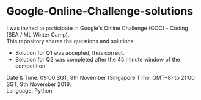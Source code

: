 # Google-Online-Challenge-solutions
I was invited to participate in Google's Online Challenge (GOC) - Coding (SEA / ML Winter Camp).  
This repository shares the questions and solutions.  
* Solution for Q1 was accepted, thus correct.
* Solution for Q2 was completed after the 45 minute window of the competition.

Date & Time: 09:00 SGT, 8th November (Singapore Time, GMT+8) to 21:00 SGT, 9th November 2019.  
Language: Python

